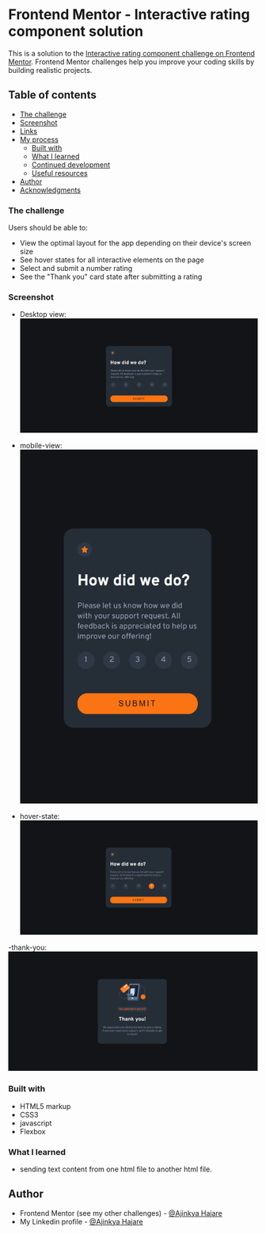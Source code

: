 # Frontend Mentor - Interactive rating component solution

This is a solution to the [Interactive rating component challenge on Frontend Mentor](https://www.frontendmentor.io/challenges/interactive-rating-component-koxpeBUmI). Frontend Mentor challenges help you improve your coding skills by building realistic projects. 

## Table of contents

  - [The challenge](#the-challenge)
  - [Screenshot](#screenshot)
  - [Links](#links)
- [My process](#my-process)
  - [Built with](#built-with)
  - [What I learned](#what-i-learned)
  - [Continued development](#continued-development)
  - [Useful resources](#useful-resources)
- [Author](#author)
- [Acknowledgments](#acknowledgments)



### The challenge

Users should be able to:

- View the optimal layout for the app depending on their device's screen size
- See hover states for all interactive elements on the page
- Select and submit a number rating
- See the "Thank you" card state after submitting a rating

### Screenshot

- Desktop view:
  ![](./design/desktop-view.png)

- mobile-view:
  ![](./design/mobile-view.png)

- hover-state:
  ![](./design/hover-state.png)

-thank-you:
  ![](./design/thankYou-desktop-view.png)


### Built with

- HTML5 markup
- CSS3 
- javascript
- Flexbox


### What I learned

- sending text content from one html file to another html file.

## Author

- Frontend Mentor (see my other challenges) - [@Ajinkya Hajare](https://www.frontendmentor.io/profile/Ajinkya9834)
- My Linkedin profile - [@Ajinkya Hajare](www.linkedin.com/in/ajinkya-hajare)

